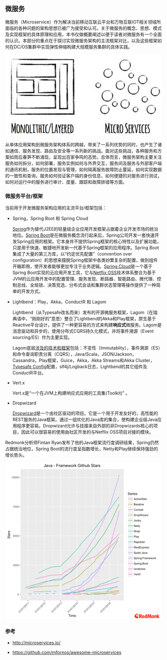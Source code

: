 ## 微服务

微服务（Microservice）作为解决当前移动互联云平台和万物互联IOT相关领域所面临的各种问题的架构思想已被广为接受和认可。关于微服务的概念、思想、模式及实现框架的具体原理和应用，本书仅做概要阐述以便于读者对微服务有一个全面的认识。本部分的重点在于探讨实现微服务架构的主流框架对比，以及这些框架如何在DC/OS集群中实现弹性伸缩构建大规模服务集群的具体实践。

![](/assets/monolith-microservice-architectures.png)

从单体应用架构到微服务架构体系的跨越，带来了一系列优势的同时，也产生了诸如通信、服务发现、路由及安全等一系列新的挑战。面对这些挑战，各种服务和方案如雨后春笋不断涌现，呈现出百家争鸣的态势。总体而言，微服务架构主要关注服务如何拆分，如何部署，服务实例如何与外界交互，服务间及服务与外部客户端的通讯机制，服务的位置发现与管理，如何隔离服务故障防止蔓延，如何实现数据的一致性和查询，服务如何验证客户端的身份信息，如何便捷的对服务进行测试，如何对运行中的服务进行审计、度量、跟踪和故障排错等方面。

### 微服务平台/框架

当前用于开发微服务架构应用的主流平台/框架包括：

- Spring，Spring Boot 和 Spring Cloud

  [Spring](https://spring.io)作为替代J2EE的轻量级企业应用开发框架占据着企业开发市场的统治地位。[Spring Boot](http://projects.spring.io/spring-boot/)是在微服务概念流行起来后，Spring公司开发一套快速开发Spring应用的框架。它本身并不提供Spring框架的核心特性以及扩展功能，只是用于快速、敏捷地开发新一代基于Spring框架的应用程序。Spring Boot集成了大量的第三方库，以“约定优先配置”（convention over configuration）的思想来摆脱Spring框架中各类纷繁复杂的配置，做到组件开箱即用，使开发者能够更加专注于业务逻辑。[Spring Cloud](http://cloud.spring.io/)是一个基于Spring Boot实现的云应用开发工具，它与[Netflix OSS](https://netflix.github.io/)技术体系整合为基于JVM的云应用开发中的配置管理、服务发现、断路器、智能路由、微代理、控制总线、全局锁、决策竞选、分布式会话和集群状态管理等操作提供了一种简单的开发方式。

- Lightbend：Play，Akka，ConductR 和 Lagom

  Lightbend（从Typesafe改名而来）发布的开源微服务框架，Lagom（在瑞典语中，“刚刚好的”意思）整合了Lightbend的Akka和Play框架，原生基于Reactive平台设计，提供了一种更容易的方式来构建**响应式**微服务。Lagom是消息驱动和异步的，使用分布式CQRS持久化模式，并将事件溯源（Event sourcing/ES）作为主要实现。

  Lagom底层[涉及的技术和框架](http://www.lagomframework.com/documentation/1.3.x/java/Technologies.html)包括：不变性（Immutablity），事件溯源（ES）和命令查询职责分离（CQRS），Java/Scala，JSON/Jackson，Cassandra，Play框架，Guice，Akka，Akka Streams和Akka Cluster，[Typesafe Config](https://github.com/typesafehub/config)配置，slf4j/Logback日志，Lightbend的其它组件及ConductR平台。

- Vert.x

  Vert.x是“一个在JVM上构建响应式应用的工具集(Toolkit)” 。

- Dropwizard

  [Dropwizard](http://www.dropwizard.io/)是一个由社区驱动的项目。它是一个用于开发友好的，高性能的REST服务的Java框架。通过一组优化的Java库的集合，使构建企业级Java应用程序更容易。Dropwizard允许与挂接来自外部的非Dropwizards核心的项目，因此可以很容易的使用由社区开发的与Netflix OSS项目对接的模块。

Redmonk分析师Fintan Ryan发布了他的Java框架流行度调研结果，Spring仍然占据统治地位，Spring Boot的流行度呈指数增长，Netty和Play继续保持强劲的增长势头。

![](/assets/redmonk-java-frameworks.png)

### 参考

- http://microservices.io/

- https://github.com/mfornos/awesome-microservices

